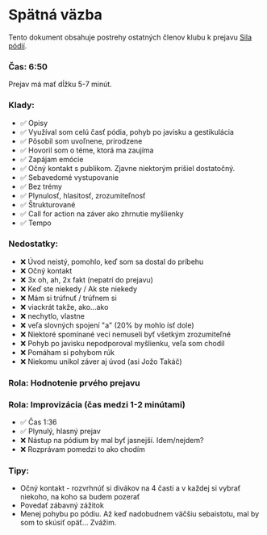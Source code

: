 # Spätná väzba
Tento dokument obsahuje postrehy ostatných členov klubu k prejavu [Sila pódií](sila_podii.md).

### Čas: 6:50
Prejav má mať dĺžku 5-7 minút.

### Klady:
- ✅ Opisy
- ✅ Využíval som celú časť pódia, pohyb po javisku a gestikulácia
- ✅ Pôsobil som uvoľnene, prirodzene
- ✅ Hovoril som o téme, ktorá ma zaujíma
- ✅ Zapájam emócie
- ✅ Očný kontakt s publikom. Zjavne niektorým prišiel dostatočný.
- ✅ Sebavedomé vystupovanie
- ✅ Bez trémy
- ✅ Plynulosť, hlasitosť, zrozumiteľnosť
- ✅ Štrukturované
- ✅ Call for action na záver ako zhrnutie myšlienky
- ✅ Tempo


### Nedostatky:
- ❌ Úvod neistý, pomohlo, keď som sa dostal do príbehu
- ❌ Očný kontakt
- ❌ 3x oh, ah, 2x fakt (nepatrí do prejavu)
- ❌ Keď ste niekedy / Ak ste niekedy
- ❌ Mám si trúfnuť / trúfnem si
- ❌ viackrát takže, ako...ako
- ❌ nechytlo, vlastne
- ❌ veľa slovných spojení "a" (20% by mohlo ísť dole)
- ❌ Niektoré spomínané veci nemuseli byť všetkým zrozumiteľné
- ❌ Pohyb po javisku nepodporoval myšlienku, veľa som chodil
- ❌ Pomáham si pohybom rúk
- ❌ Niekomu unikol záver aj úvod (asi Jožo Takáč)

### Rola: Hodnotenie prvého prejavu


### Rola: Improvizácia (čas medzi 1-2 minútami)
- ✅ Čas 1:36
- ✅ Plynulý, hlasný prejav
- ❌ Nástup na pódium by mal byť jasnejší. Idem/nejdem?
- ❌ Rozprávam pomedzi to ako chodím

### Tipy:
- Očný kontakt - rozvrhnúť si divákov na 4 časti a v každej si vybrať niekoho, na koho sa budem pozerať
- Povedať zábavný zážitok
- Menej pohybu po pódiu. Až keď nadobudnem väčšiu sebaistotu, mal by som to skúsiť opäť... Zvážim.
